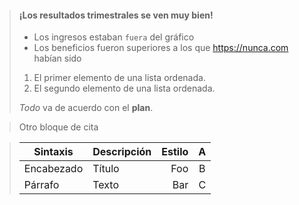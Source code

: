 > #### ¡Los resultados trimestrales se ven muy bien!
>
> - Los ingresos estaban `fuera` del gráfico
> - Los beneficios fueron superiores a los que <https://nunca.com> habían sido
>
> 1. El primer elemento de una lista ordenada.
> 2. El segundo elemento de una lista ordenada.
>
> *Todo* va de acuerdo con el **plan**.

> Otro bloque de cita

> | Sintaxis | Descripción | Estilo | A |
> | ----- | :------- | ----------: | :----: |
> | Encabezado | Título | Foo | B |
> | Párrafo | Texto | Bar | C |

